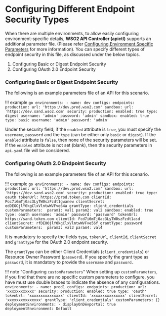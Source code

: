#  Configuring Different Endpoint Security Types

When there are multiple environments, to allow easily configuring environment-specific details, **WSO2 API Controller (apictl)** supports an additional parameter file. (Please refer [Configuring Environment Specific Parameters]({{base_path}}/install-and-setup/setup/api-controller/advanced-topics/configuring-environment-specific-parameters) for more information). You can specify different types of endpoint security in this file, as discussed under the below topics.

1. Configuring Basic or Digest Endpoint Security
2. Configuring OAuth 2.0 Endpoint Security

### Configuring Basic or Digest Endpoint Security

The following is an example parameters file of an API for this scenario.

!!! example
    ```go
    environments:
        - name: dev
          configs:
            endpoints:
                production:
                    url: 'https://dev.prod.wso2.com'
                sandbox:
                    url: 'https://dev.sand.wso2.com'
            security:
                production:
                    enabled: true
                    type: digest
                    username: 'admin'
                    password: 'admin'
                sandbox:
                    enabled: true
                    type: basic
                    username: 'admin'
                    password: 'admin'
    ```

Under the security field, if the `enabled` attribute is `true`, you must specify the `username`, `password` and the `type` (can be either only `basic` or `digest`). If the `enabled` attribute is `false`, then none of the security parameters will be set. If the `enabled` attribute is not set (blank), then the security parameters in `api.yaml` file will be considered.

### Configuring OAuth 2.0 Endpoint Security

The following is an example parameters file of an API for this scenario.

!!! example
    ```go
    environments:
        - name: dev
          configs:
            endpoints:
                production:
                    url: 'https://dev.prod.wso2.com'
                sandbox:
                    url: 'https://dev.sand.wso2.com'
            security:
                production:
                    enabled: true
                    type: oauth
                    tokenUrl: https://prod.token.com
                    clientId: Poc7i6mTj0ac3LyTW0szFzdt1gwanew
                    clientSecret: edDEOOjlY0kgClxVlntwWVFve64a
                    grantType: client_credentials
                    customParameters: 
                        param1: val1
                        param2: val2
                sandbox:
                    enabled: true
                    type: oauth
                    username: 'admin'
                    password: 'password'
                    tokenUrl: https://sand.token.com
                    clientId: Fcd7i6mTj0ac3LyTW0szFzdt1asd
                    clientSecret: rfDEOOjlY0kgClxVlntwWVFve56f
                    grantType: password
                    customParameters: 
                        param3: val3
                        param4: val4
    ```

It is mandatory to specify the fields `type`, `tokenUrl`, `clientId`, `clientSecret` and `grantType` for the OAuth 2.0 endpoint security.

The `grantType` can be either Client Credentials (`client_credentials`) or Resource Owner Password (`password`). If you specify the grant type as `password`, it is mandatory to provide the `username` and `password.`

!!! note "Configuring `customParameters`"
    When setting up `customParameters`,  if you find that there are no specific custom parameters to configure, you have must use double braces to indicate the absence of any configurations.
    ```
    environments:
    - name: prod1
    configs:
        endpoints:
            production:
                url: 'xxxxxxxxxxxx'
        security:
            production:
                enabled: true
                type: 'oauth'
                tokenUrl: 'xxxxxxxxxxxxxxx'
                clientId: 'xxxxxxxxxxxxxxx'
                clientSecret: 'xxxxxxxxxxxxxxx'
                grantType: 'client_credentials'
                customParameters: {}
        deploymentEnvironments:
            - displayOnDevportal: true
            deploymentEnvironment: Default
    ```

